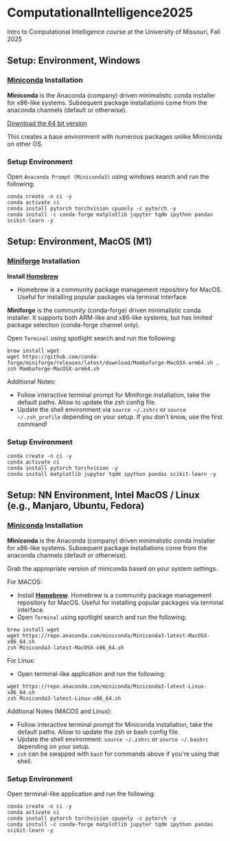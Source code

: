 # ComputationalIntelligence2025

Intro to Computational Intelligence course at the University of Missouri, Fall 2025

## Setup: Environment, Windows

### [Miniconda](https://docs.conda.io/en/latest/miniconda.html) Installation

**Miniconda** is the Anaconda (company) driven minimalistic conda installer for x86-like systems. Subsequent package installations come from the anaconda channels (default or otherwise).

[Download the 64 bit version](https://repo.anaconda.com/miniconda/Miniconda3-latest-Windows-x86_64.exe)

This creates a base environment with numerous packages unlike Miniconda on other OS.

### Setup Environment

Open `Anaconda Prompt (Miniconda3)` using windows search and run the following:

```
conda create -n ci -y
conda activate ci
conda install pytorch torchvision cpuonly -c pytorch -y
conda install -c conda-forge matplotlib jupyter tqdm ipython pandas scikit-learn -y
```

## Setup: Environment, MacOS (M1)

### [Miniforge](https://github.com/conda-forge/miniforge) Installation

**Install [Homebrew](https://brew.sh)**

- Homebrew is a community package management repository for MacOS. Useful for installing popular packages via terminal interface. 

**Miniforge** is the community (conda-forge) driven minimalistic conda installer. It supports both ARM-like and x86-like systems, but has limited package selection (conda-forge channel only).

Open `Terminal` using spotlight search and run the following:

```
brew install wget
wget https://github.com/conda-forge/miniforge/releases/latest/download/Mambaforge-MacOSX-arm64.sh .
zsh Mambaforge-MacOSX-arm64.sh
```

Additional Notes:
- Follow interactive terminal prompt for Miniforge installation, take the default paths. Allow to update the zsh config file.
- Update the shell environment via `source ~/.zshrc` or `source ~/.zsh_profile` depending on your setup. If you don't know, use the first command!

### Setup Environment

```
conda create -n ci -y
conda activate ci
conda install pytorch torchvision -y
conda install matplotlib jupyter tqdm ipython pandas scikit-learn -y
```

## Setup: NN Environment, Intel MacOS / Linux (e.g., Manjaro, Ubuntu, Fedora)

### [Miniconda](https://docs.conda.io/en/latest/miniconda.html) Installation

**Miniconda** is the Anaconda (company) driven minimalistic conda installer for x86-like systems. Subsequent package installations come from the anaconda channels (default or otherwise).

Grab the appropriate version of miniconda based on your system settings. 

For MACOS:

- Install **[Homebrew](https://brew.sh)**. Homebrew is a community package management repository for MacOS. Useful for installing popular packages via terminal interface.  
- Open `Terminal` using spotlight search and run the following:

```
brew install wget
wget https://repo.anaconda.com/miniconda/Miniconda3-latest-MacOSX-x86_64.sh
zsh Miniconda3-latest-MacOSX-x86_64.sh
```

For Linux:
- Open terminal-like application and run the following:

```
wget https://repo.anaconda.com/miniconda/Miniconda3-latest-Linux-x86_64.sh
zsh Miniconda3-latest-Linux-x86_64.sh
```

Addtional Notes (MACOS and Linux):
- Follow interactive terminal prompt for Miniconda installation, take the default paths. Allow to update the zsh or bash config file.
- Update the shell environment: `source ~/.zshrc` or `source ~/.bashrc` depending on your setup. 
- `zsh` can be swapped with `bash` for commands above if you're using that shell.

### Setup Environment

Open terminal-like application and run the following:

```
conda create -n ci -y
conda activate ci
conda install pytorch torchvision cpuonly -c pytorch -y
conda install -c conda-forge matplotlib jupyter tqdm ipython pandas scikit-learn -y
```